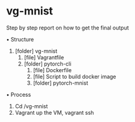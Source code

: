 # vg-mnist

Step by step report on how to get the final output

•	Structure 
1. [folder] vg-mnist
   1. [file] Vagrantfile
   2. [folder] pytorch-cli
      1. [file] Dockerfile
      2. [file] Script to build docker image
      3. [folder] pytorch-mnist

•	Process

1.	Cd /vg-mnist
2.	Vagrant up the VM, vagrant ssh
